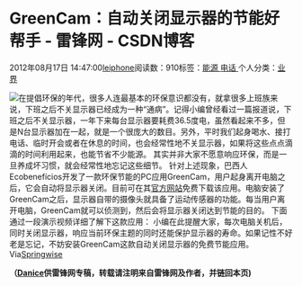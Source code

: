 
# GreenCam：自动关闭显示器的节能好帮手 - 雷锋网 - CSDN博客


2012年08月17日 14:47:00[leiphone](https://me.csdn.net/leiphone)阅读数：910标签：[能源																](https://so.csdn.net/so/search/s.do?q=能源&t=blog)[电话																](https://so.csdn.net/so/search/s.do?q=电话&t=blog)[
							](https://so.csdn.net/so/search/s.do?q=能源&t=blog)个人分类：[业界																](https://blog.csdn.net/leiphone/article/category/873390)


![](http://www.leiphone.com/wp-content/uploads/2012/08/Apple_Display_001.jpg)在提倡环保的年代，很多人连最基本的环保意识都没有，就拿很多上班族来说，下班之后不关显示器已经成为一种“通病”。记得小编曾经看过一篇报道说，下班之后不关显示器，一年下来每台显示器要耗费36.5度电，虽然看起来不多，但是N台显示器加在一起，就是一个很庞大的数目。另外，平时我们起身喝水、接打电话、临时开会或者在休息的时间，也会经常性地不关显示器，如果将这些点点滴滴的时间利用起来，也能节省不少能源。
其实并非大家不愿意响应环保，而是一旦养成坏习惯，就会经常性地忘记这些细节。
针对上述现象，巴西人Ecobenefícios开发了一款环保节能的PC应用GreenCam，用户起身离开电脑之后，它会自动将显示器关闭。目前可在其[官方网站](https://www.ecobeneficios.com.br/greencam)免费下载该应用。电脑安装了GreenCam之后，显示器自带的摄像头就具备了运动传感器的功能。每当用户离开电脑，GreenCam就可以侦测到，然后会将显示器关闭达到节能的目的。
下面通过一段演示视频详细了解下这款应用：
小编在此提醒大家，每次电脑关机后，同时关闭显示器，响应当前环保主题的同时还能保护显示器的寿命。如果记性不好老是忘记，不妨安装GreenCam这款自动关闭显示器的免费节能应用。
Via[Springwise](http://www.springwise.com/eco_sustainability/energy-saving-app-turns-pc-monitor-users-walk/)

**（****[Danice](http://www.leiphone.com/author/danice)****供****雷锋网****专稿，转载请注明来自雷锋网及作者，并链回本页)**

